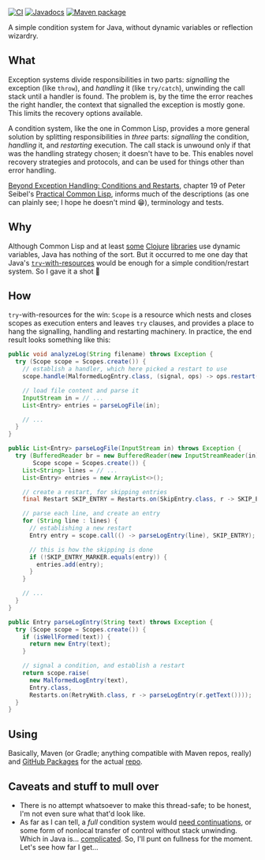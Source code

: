 [![CI](https://github.com/hanjos/conditio-java/actions/workflows/ci.yml/badge.svg?branch=main)](https://github.com/hanjos/conditio-java/actions/workflows/ci.yml) [![Javadocs](https://img.shields.io/static/v1?label=Javadocs&message=0.6.0&color=informational&logo=read-the-docs)][vLatest] [![Maven package](https://img.shields.io/static/v1?label=Maven&message=0.6.0&color=orange&logo=apache-maven)](https://github.com/hanjos/conditio-java/packages/1543701)

A simple condition system for Java, without dynamic variables or reflection wizardry.

## What

Exception systems divide responsibilities in two parts: _signalling_ the exception (like `throw`), and _handling_ it (like `try/catch`), unwinding the call stack until a handler is found. The problem is, by the time the error reaches the right handler, the context that signalled the exception is mostly gone. This limits the recovery options available.

A condition system, like the one in Common Lisp, provides a more general solution by splitting responsibilities in _three_ parts: _signalling_ the condition, _handling_ it, and _restarting_ execution. The call stack is unwound only if that was the handling strategy chosen; it doesn't have to be. This enables novel recovery strategies and protocols, and can be used for things other than error handling.

[Beyond Exception Handling: Conditions and Restarts][beh-cl], chapter 19 of Peter Seibel's [Practical Common Lisp][pract-cl], informs much of the descriptions (as one can plainly see; I hope he doesn't mind :grin:), terminology and tests.

## Why

Although Common Lisp and at least [some](https://github.com/clojureman/special) [Clojure](https://github.com/pangloss/pure-conditioning) [libraries](https://github.com/bwo/conditions) use dynamic variables, Java has nothing of the sort. But it occurred to me one day that Java's [`try`-with-resources](https://docs.oracle.com/javase/tutorial/essential/exceptions/tryResourceClose.html) would be enough for a simple condition/restart system. So I gave it a shot :shrug:

## How

`try`-with-resources for the win: `Scope` is a resource which nests and closes scopes as execution enters and leaves `try` clauses, and provides a place to hang the signalling, handling and restarting machinery. In practice, the end result looks something like this:

```java
public void analyzeLog(String filename) throws Exception {
  try (Scope scope = Scopes.create()) {
    // establish a handler, which here picked a restart to use
    scope.handle(MalformedLogEntry.class, (signal, ops) -> ops.restart(new RetryWith("...")));

    // load file content and parse it
    InputStream in = // ...
    List<Entry> entries = parseLogFile(in);

    // ...
  }
}

public List<Entry> parseLogFile(InputStream in) throws Exception {
  try (BufferedReader br = new BufferedReader(new InputStreamReader(in));
       Scope scope = Scopes.create()) {
    List<String> lines = // ...
    List<Entry> entries = new ArrayList<>();

    // create a restart, for skipping entries
    final Restart SKIP_ENTRY = Restarts.on(SkipEntry.class, r -> SKIP_ENTRY_MARKER);

    // parse each line, and create an entry
    for (String line : lines) {
      // establishing a new restart
      Entry entry = scope.call(() -> parseLogEntry(line), SKIP_ENTRY);

      // this is how the skipping is done
      if (!SKIP_ENTRY_MARKER.equals(entry)) {
        entries.add(entry);
      }
    }

    // ...
  }
}

public Entry parseLogEntry(String text) throws Exception {
  try (Scope scope = Scopes.create()) {
    if (isWellFormed(text)) {
      return new Entry(text);
    }

    // signal a condition, and establish a restart
    return scope.raise(
      new MalformedLogEntry(text),
      Entry.class,
      Restarts.on(RetryWith.class, r -> parseLogEntry(r.getText())));
  }
}
```

## Using

Basically, Maven (or Gradle; anything compatible with Maven repos, really) and [GitHub Packages](https://docs.github.com/en/packages/guides/configuring-apache-maven-for-use-with-github-packages) for the actual [repo](https://github.com/hanjos/conditio-java/packages/1543701).

## Caveats and stuff to mull over

* There is no attempt whatsoever to make this thread-safe; to be honest, I'm not even sure what that'd look like.
* As far as I can tell, a _full_ condition system would [need continuations](https://news.ycombinator.com/item?id=20496043), or some form of nonlocal transfer of control without stack unwinding. Which in Java is... [complicated](https://stackoverflow.com/questions/1456083/continuations-in-java). So, I'll punt on fullness for the moment. Let's see how far I get...


[beh-cl]: https://gigamonkeys.com/book/beyond-exception-handling-conditions-and-restarts.html
[pract-cl]: https://gigamonkeys.com/book/
[vLatest]: https://sbrubbles.org/conditio-java/docs/0.6.0/apidocs/index.html
